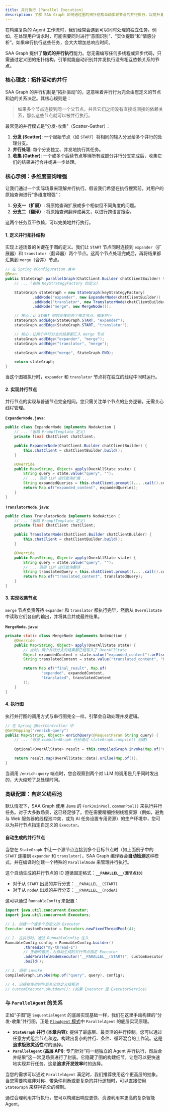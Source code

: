 ```yaml
---
title: 并行执行 (Parallel Execution)
description: 了解 SAA Graph 如何通过图的拓扑结构自动实现节点的并行执行，以提升复杂工作流的性能和效率。
---
```


在构建复杂的 Agent 工作流时，我们经常会遇到可以同时处理的独立任务。例如，在处理用户请求时，可能需要同时进行“意图识别”、“实体提取”和“情感分析”。如果串行执行这些任务，会大大增加总响应时间。

SAA Graph 提供了**隐式的并行执行**能力。您无需编写任何多线程或异步代码，只需通过定义图的拓扑结构，引擎就能自动识别并并发执行没有相互依赖关系的节点。

### 核心理念：拓扑驱动的并行

SAA Graph 的并行机制是“拓扑驱动”的，这意味着并行行为完全由您定义的节点和边的关系决定。其核心规则是：

> 如果多个节点连接到同一个父节点，并且它们之间没有直接或间接的依赖关系，那么这些节点就可以被并行执行。

最常见的并行模式是“分发-收集”（Scatter-Gather）：
1.  **分发 (Scatter)**: 一个起始节点（如 `START`）将相同的输入分发给多个并行的处理分支。
2.  **并行处理**: 每个分支独立、并发地执行其任务。
3.  **收集 (Gather)**: 一个或多个后续节点等待所有或部分并行分支完成后，收集它们的结果进行合并或进一步处理。

### 核心示例：多维度查询增强

让我们通过一个实际场景来理解并行执行。假设我们希望在执行搜索前，对用户的原始查询进行“多维度增强”：
1.  **分支一（扩展）**: 将原始查询扩展成多个相似但不同角度的问题。
2.  **分支二（翻译）**: 将原始查询翻译成英文，以进行跨语言搜索。

这两个任务互不依赖，可以完美地并行执行。

#### 1. 定义并行拓扑结构

实现上述场景的关键在于图的定义。我们让 `START` 节点同时连接到 `expander`（扩展器）和 `translator`（翻译器）两个节点。这两个节点处理完成后，再将结果都汇集到 `merge`（合并）节点。

```java
// 在 Spring @Configuration 类中
@Bean
public StateGraph parallelGraph(ChatClient.Builder chatClientBuilder) throws GraphStateException {
    // ... (省略 KeyStrategyFactory 的定义)

    StateGraph stateGraph = new StateGraph(keyStrategyFactory)
            .addNode("expander", new ExpanderNode(chatClientBuilder))
            .addNode("translator", new TranslatorNode(chatClientBuilder))
            .addNode("merge", new MergeNode());

    // 核心：让 START 同时连接到两个独立节点，触发并行
    stateGraph.addEdge(StateGraph.START, "expander");
    stateGraph.addEdge(StateGraph.START, "translator");

    // 核心：让两个并行分支的结果都汇入 merge 节点
    stateGraph.addEdge("expander", "merge");
    stateGraph.addEdge("translator", "merge");

    stateGraph.addEdge("merge", StateGraph.END);

    return stateGraph;
}
```
当这个图被执行时，`expander` 和 `translator` 节点将在独立的线程中同时运行。

#### 2. 实现并行节点

并行节点的实现与普通节点完全相同。您只需关注单个节点的业务逻辑，无需关心线程管理。

**`ExpanderNode.java`**:
```java
public class ExpanderNode implements NodeAction {
    // ... (省略 PromptTemplate 定义)
    private final ChatClient chatClient;

    public ExpanderNode(ChatClient.Builder chatClientBuilder) {
        this.chatClient = chatClientBuilder.build();
    }

    @Override
    public Map<String, Object> apply(OverAllState state) {
        String query = state.value("query", "");
        // ... 调用 LLM 进行查询扩展 ...
        String expandedQueries = this.chatClient.prompt()... .call().content();
        return Map.of("expanded_content", expandedQueries);
    }
}
```

**`TranslatorNode.java`**:
```java
public class TranslatorNode implements NodeAction {
    // ... (省略 PromptTemplate 定义)
    private final ChatClient chatClient;

    public TranslatorNode(ChatClient.Builder chatClientBuilder) {
        this.chatClient = chatClientBuilder.build();
    }

    @Override
    public Map<String, Object> apply(OverAllState state) {
        String query = state.value("query", "");
        // ... 调用 LLM 进行查询翻译 ...
        String translatedQuery = this.chatClient.prompt()... .call().content();
        return Map.of("translated_content", translatedQuery);
    }
}
```

#### 3. 实现收集节点

`merge` 节点负责等待 `expander` 和 `translator` 都执行完毕，然后从 `OverAllState` 中读取它们各自的输出，并将其合并成最终结果。

**`MergeNode.java`**:
```java
private static class MergeNode implements NodeAction {
    @Override
    public Map<String, Object> apply(OverAllState state) {
        // 此时，两个并行分支的结果都已经写入了 OverAllState
        Object expandedContent = state.value("expanded_content").orElse("N/A");
        String translatedContent = state.value("translated_content", "N/A");

        return Map.of("final_result", Map.of(
                "expanded", expandedContent,
                "translated", translatedContent
        ));
    }
}
```

#### 4. 执行图

执行并行图的调用方式与串行图完全一样。引擎会自动处理并发逻辑。

```java
// 在 Spring @RestController 中
@GetMapping("/enrich-query")
public Map<String, Object> enrichQuery(@RequestParam String query) {
    // ... (假设 compiledGraph 已经通过 stateGraph.compile() 创建)
    
    Optional<OverAllState> result = this.compiledGraph.invoke(Map.of("query", query));

    return result.map(OverAllState::data).orElse(Map.of());
}
```

当调用 `/enrich-query` 端点时，您会观察到两个对 LLM 的调用是几乎同时发出的，大大缩短了总处理时间。

### 高级配置：自定义线程池

默认情况下，SAA Graph 使用 Java 的 `ForkJoinPool.commonPool()` 来执行并行任务。对于大多数场景，这已经足够了。但在需要精细控制线程资源（例如，避免与 Web 服务器的线程池冲突，或为 AI 任务设置专用资源）的生产环境中，您可以为并行节点指定自定义的 `Executor`。

#### 自动生成的并行节点

当您在 `StateGraph` 中让一个源节点连接到多个目标节点时（如上面例子中的 `START` 连接到 `expander` 和 `translator`），SAA Graph 编译器会**自动检测**这种模式，并在编译时创建一个特殊的 `ParallelNode` 来管理并行执行。

这个自动生成的并行节点的 ID 遵循固定格式：**`__PARALLEL__(源节点ID)`**

- 对于从 `START` 出发的并行分支：`__PARALLEL__(START)`  
- 对于从 `nodeA` 出发的并行分支：`__PARALLEL__(nodeA)`

这可以通过 `RunnableConfig` 来配置：

```java
import java.util.concurrent.Executor;
import java.util.concurrent.Executors;

// 1. 创建一个或多个自定义的 Executor
Executor customExecutor = Executors.newFixedThreadPool(4);

// 2. 在执行时，通过 RunnableConfig 注入
RunnableConfig config = RunnableConfig.builder()
        .threadId("my-thread-1")
        // 正确的做法：为自动生成的并行节点指定 Executor
        .addParallelNodeExecutor("__PARALLEL__(START)", customExecutor)
        .build();

// 3. 调用 invoke
compiledGraph.invoke(Map.of("query", query), config);

// 4. 记得在使用完毕后关闭自定义线程池
// customExecutor.shutdown(); (如果 Executor 是 ExecutorService)
```

### 与 `ParallelAgent` 的关系

正如“子图”是 `SequentialAgent` 的底层实现基础一样，我们在这里手动构建的“分发-收集”并行图，正是 [`FlowAgent` 模式](../patterns/flow)中 `ParallelAgent` 的底层实现原理。

-   **`StateGraph` 并行 (本章内容)**: 提供了最底层、最灵活的并行控制。您可以通过任意方式组合节点和边，构建出复杂的并行、条件、循环混合的工作流。这是**追求极致灵活性**时的选择。
-   **`ParallelAgent` (高层 API)**: 专门针对“将一组独立的 Agent 并行执行，然后合并结果”这一常见场景进行了封装。它隐藏了图的构建细节，让您可以更快速地实现并行任务。这是**追求开发效率**时的选择。

当您的需求可以通过 `ParallelAgent` 满足时，我们推荐使用这个更高层的抽象。当您需要构建非对称、带条件判断或更复杂的并行逻辑时，可以直接使用 `StateGraph` 来获得完全的控制。

通过合理利用并行执行，您可以构建出响应更快、资源利用率更高的复杂智能 Agent。
